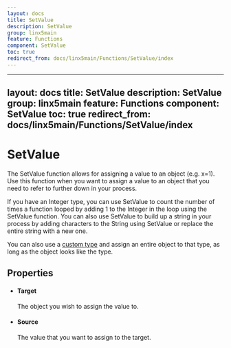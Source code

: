 ```yaml
---
layout: docs
title: SetValue
description: SetValue
group: linx5main
feature: Functions
component: SetValue
toc: true
redirect_from: docs/linx5main/Functions/SetValue/index
---
```

---
layout: docs
title: SetValue
description: SetValue
group: linx5main
feature: Functions
component: SetValue
toc: true
redirect_from: docs/linx5main/Functions/SetValue/index
---
SetValue
========

The SetValue function allows for assigning a value to an object (e.g.
x=1). Use this function when you want to assign a value to an object
that you need to refer to further down in your process.

If you have an Integer type, you can use SetValue to count the number of
times a function looped by adding 1 to the Integer in the loop using the
SetValue function. You can also use SetValue to build up a string in
your process by adding characters to the String using SetValue or
replace the entire string with a new one.

You can also use a [custom type](https://linx.software/plugins/BuiltIn/Types/CustomType/) and assign an
entire object to that type, as long as the object looks like the type.

Properties
----------

-  #### Target

    The object you wish to assign the value to.

-  #### Source

    The value that you want to assign to the target.
